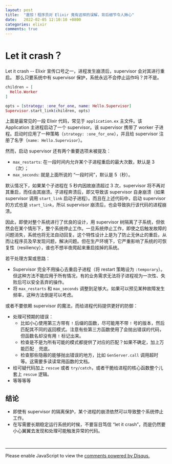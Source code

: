 ```yaml
---
layout: post
title:  "震惊！程序员对 Elixir 竟有这样的误解，背后细节令人揪心"
date:   2022-02-05 12:10:10 +0800
categories: elixir
comments: true
---
```


# Let it crash？

Let it crash -- Elixir 宣传口号之一，进程发生崩溃后，supervisor 会对其进行重启。
那么只要系统中有 supervisor 保护，系统永远不会停止运作吗？并不是。

```elixir
children = [
  Hello.Worker
]

opts = [strategy: :one_for_one, name: Hello.Supervisor]
Supervisor.start_link(children, opts)
```

上面是最常见的一段 Elixir 代码，常见于 `application.ex` 主文件。该 Application 主进程启动了一个 supervisor。该 supervisor 携带了 worker 子进程。启动时应用了一种策略（`strategy: :one_for_one`），并且给 supervisor 注册了名字（`name: Hello.Supervisor`）。

然而，启动 supervisor 还有两个重要选项未被提及：
* `max_restarts`: 在一段时间内允许某个子进程重启的最大次数，默认是 3（次）；
* `max_seconds`: 就是上面所说的 “一段时间”，默认是 5（秒）。

默认情况下，如果某个子进程在 5 秒内因故崩溃超过 3 次，supervisor 将不再对其重启，而任由其崩溃。子进程奔溃后，即又导致该 supervisor 自身崩溃（如果 supervisor 调用 `start_link` 启动子进程）。而且在上述代码中，启动 supervisor 的方式也是 `start_link`，所以 supervisor 崩溃后，也会导致执行该代码的进程崩溃。

因此，即使对整个系统进行了优良的设计，用 supervisor 树隔离了子系统，但依然会在某个情形下，整个系统停止工作。一旦系统停止工作，即使之后触发故障的问题消失，系统也将无法自动回复。这个特性设计上是为了防止无休止的重启，从而让程序员及早发现问题，解决问题。但在生产环境下，它严重影响了系统的可恢复性（resiliency），谁也不想半夜爬起来重启挂掉的系统。

若干处理方案或思路：
* Supervisor 完全不用操心去重启子进程（将 restart 策略设为 `:temporary`）。但这种方法不能应用于所有情况，有的业务需求无法将子进程视为一次性、失败后可以安全丢弃的操作。
* 将 `max_restarts` 和 `max_seconds` 调整到足够大。如果可以预见某种故障发生频率，这种方法倒是可以考虑。

或者不要依赖 supervisor 的魔法，而给进程代码提供更好的防御：
* 处理可预期的错误：
  - 比如小心使用第三方带有 `!` 后缀的函数，尽可能用不带 `!` 号的版本，然后匹配其不同的返回模式。注意有些第三方函数使用了会抛出错误的代码，但函数名却没有用 `!` 标记出来。
  - 检查是不是为所有可能的模式都提供了对应的匹配？如果不确定，加上万能匹配 `_` 兜底。
  - 检查那些隐蔽的能够抛出错误的地方，比如 `GenServer.call` 调用超时等。这需要多读读常用函数的文档。
* 给可疑代码加上 `rescue` 或者 `try/catch`，或者干脆给进程的核心函数整个儿套上 `rescue` 逻辑。
* 等等等等

## 结论

* 即使有 supervisor 的隔离保护，某个进程的崩溃依然可以导致整个系统停止工作。
* 在写需要长期稳定运行系统的时候，不要盲目笃信 “let it crash”，而是仍然要小心翼翼去发现和处理可能触发异常的代码。



<br>
<hr>

<div id="disqus_thread"></div>
<script>
(function() { // DON'T EDIT BELOW THIS LINE
var d = document, s = d.createElement('script');
s.src = 'https://straightdave-github-io.disqus.com/embed.js';
s.setAttribute('data-timestamp', +new Date());
(d.head || d.body).appendChild(s);
})();
</script>
<noscript>Please enable JavaScript to view the <a href="https://disqus.com/?ref_noscript">comments powered by Disqus.</a></noscript>
